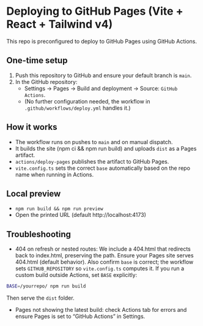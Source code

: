 # Deploying to GitHub Pages (Vite + React + Tailwind v4)

This repo is preconfigured to deploy to GitHub Pages using GitHub Actions.

## One-time setup

1. Push this repository to GitHub and ensure your default branch is `main`.
2. In the GitHub repository:
   - Settings → Pages → Build and deployment → Source: `GitHub Actions`.
   - (No further configuration needed, the workflow in `.github/workflows/deploy.yml` handles it.)

## How it works

- The workflow runs on pushes to `main` and on manual dispatch.
- It builds the site (npm ci && npm run build) and uploads `dist` as a Pages artifact.
- `actions/deploy-pages` publishes the artifact to GitHub Pages.
- `vite.config.ts` sets the correct `base` automatically based on the repo name when running in Actions.

## Local preview

- `npm run build && npm run preview`
- Open the printed URL (default http://localhost:4173)

## Troubleshooting

- 404 on refresh or nested routes: We include a 404.html that redirects back to index.html, preserving the path. Ensure your Pages site serves 404.html (default behavior). Also confirm `base` is correct; the workflow sets `GITHUB_REPOSITORY` so `vite.config.ts` computes it. If you run a custom build outside Actions, set `BASE` explicitly:

```bash
BASE=/yourrepo/ npm run build
```

Then serve the `dist` folder.

- Pages not showing the latest build: check Actions tab for errors and ensure Pages is set to “GitHub Actions” in Settings.

